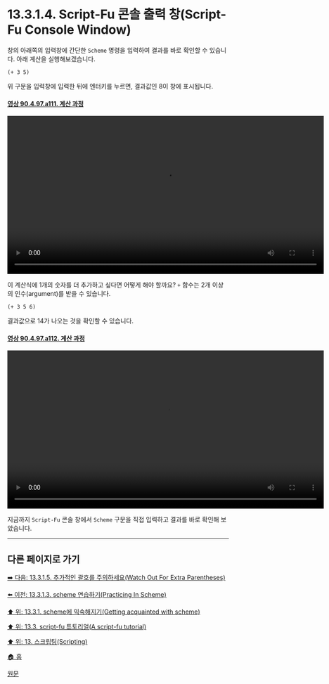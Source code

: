 # 13.3.1.4. Script-Fu 콘솔 출력 창(Script-Fu Console Window)
창의 아래쪽의 입력창에 간단한 `Scheme` 명령을 입력하여 결과를 바로 확인할 수 있습니다. 아래 계산을 실행해보겠습니다.

```
(+ 3 5)
```

위 구문을 입력창에 입력한 뒤에 엔터키를 누르면, 결과값인 8이 창에 표시됩니다.

<a id="90-04-97-a111"></a>

#### [영상 90.4.97.a111. 계산 과정](./90-04-97-script_fu_console.md#90-04-97-a111)
<video controls="controls" width="720" src="https://github.com/wonder13662/gimp/assets/15767104/7bde698b-3c08-4f7e-9872-e4ae0968a5e2"></video>

이 계산식에 1개의 숫자를 더 추가하고 싶다면 어떻게 해야 할까요? `+` 함수는 2개 이상의 인수(argument)를 받을 수 있습니다.

```
(+ 3 5 6)
```

결과값으로 14가 나오는 것을 확인할 수 있습니다.

<a id="90-04-97-a112"></a>

#### [영상 90.4.97.a112. 계산 과정](./90-04-97-script_fu_console.md#90-04-97-a112)
<video controls="controls" width="720" src="https://github.com/wonder13662/gimp/assets/15767104/c24a6051-d69c-49d8-ba99-a9681f64e80b"></video>

지금까지 `Script-Fu` 콘솔 창에서 `Scheme` 구문을 직접 입력하고 결과를 바로 확인해 보았습니다.

***

## 다른 페이지로 가기

[➡️ 다음: 13.3.1.5. 추가적인 괄호를 주의하세요(Watch Out For Extra Parentheses)](./13-03-01-05-watch_out_for_extra_parentheses.md)

[⬅️ 이전: 13.3.1.3. scheme 연습하기(Practicing In Scheme)](./13-03-01-03-practicing_in_scheme.md)

[⬆️ 위: 13.3.1. scheme에 익숙해지기(Getting acquainted with scheme)](./13-03-01-00-getting-acquainted-with-scheme.md)

[⬆️ 위: 13.3. script-fu 튜토리얼(A script-fu tutorial)](./13-03-00-a-script-fu-tutorial.md)

[⬆️ 위: 13. 스크립팅(Scripting)](./13-00-scripting.md)

[🏠 홈](./00-home.md)

[원문](https://docs.gimp.org/2.10/ko/gimp-using-script-fu-tutorial.html#gimp-using-script-fu-tutorial-console)
